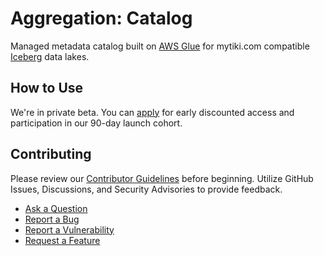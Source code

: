# Aggregation: Catalog
Managed metadata catalog built on [AWS Glue](https://aws.amazon.com/glue/) for mytiki.com compatible [Iceberg](http://iceberg.apache.org/) data lakes. 

## How to Use
We're in private beta. You can [apply](https://rxsny9wwvhn.typeform.com/to/I65tT0sm?typeform-source=mytiki.com) for early discounted access and participation in our 90-day launch cohort. 

## Contributing
Please review our [Contributor Guidelines](https://github.com/mytiki/.github/blob/main/CONTRIBUTING.md) before beginning. Utilize GitHub Issues, Discussions, and Security Advisories to provide feedback.

- [Ask a Question](https://github.com/orgs/mytiki/discussions)
- [Report a Bug](https://github.com/mytiki/roadmap/issues/new?assignees=&labels=bug%2Crequest&projects=&template=bug.yml)
- [Report a Vulnerability](https://github.com/mytiki/client-library-ios/security/advisories/new)
- [Request a Feature](https://github.com/mytiki/roadmap/issues/new?assignees=&labels=feature%2Crequest&projects=&template=feature.yml)

